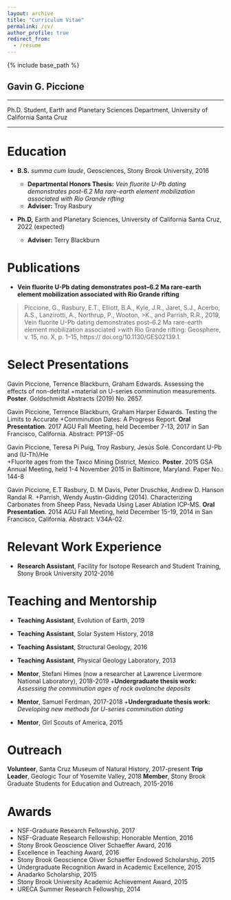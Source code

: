 ```yaml
---
layout: archive
title: "Curriculum Vitae"
permalink: /cv/
author_profile: true
redirect_from:
  - /resume
---
```


{% include base_path %}

## Gavin G. Piccione
-----
Ph.D. Student, Earth and Planetary Sciences Department, University of California Santa Cruz

-----

Education
======
* __B.S.__ <i>summa cum laude</i>, Geosciences, Stony Brook University, 2016 
  + __Departmental Honors Thesis:__ <i>Vein fluorite U-Pb dating demonstrates post-6.2 Ma rare-earth element mobilization associated with Rio Grande rifting</i>
  + __Adviser:__ Troy Rasbury

* __Ph.D,__ Earth and Planetary Sciences, University of California Santa Cruz, 2022 (expected)
  + __Adviser:__ Terry Blackburn

Publications
======
* __Vein fluorite U-Pb dating demonstrates post–6.2 Ma rare-earth element mobilization associated with Rio Grande rifting__
>Piccione, G., Rasbury, E.T., Elliott, B.A., Kyle, J.R., Jaret, S.J., Acerbo, A.S., Lanzirotti, A., Northrup, P., Wooton,   >K., and Parrish, R.R., 2019, Vein fluorite U-Pb dating demonstrates post–6.2 Ma rare-earth element mobilization associated >with Rio Grande rifting: Geosphere, v. 15, no. X, p. 1–15, https:// doi.org/10.1130/GES02139.1.

Select Presentations
======
Gavin Piccione, Terrence Blackburn, Graham Edwards. Assessing the effects of non-detrital 
	+material on U-series comminution measurements. __Poster__. Goldschmidt Abstracts (2019) No. 2657. 

Gavin Piccione, Terrence Blackburn, Graham Harper Edwards. Testing the Limits to Accurate 
	+Comminution Dates: A Progress Report. __Oral Presentation__. 2017 AGU Fall Meeting, held December 7-13, 2017 in San           Francisco, California. Abstract: PP13F-05

Gavin Piccione, Teresa Pi Puig, Troy Rasbury, Jesús Solé. Concordant U-Pb and (U-Th)/He 	
	+Fluorite ages from the Taxco Mining District, Mexico. __Poster__. 2015 GSA Annual Meeting, held 1-4 November 2015 in          Baltimore, Maryland. Paper No.: 144-8

Gavin Piccione, E.T Rasbury, D. M Davis, Peter Druschke, Andrew D. Hanson Randal R. 
	+Parrish, Wendy Austin-Gidding (2014). Characterizing Carbonates from Sheep Pass, Nevada Using Laser Ablation ICP-MS. 	     __Oral   Presentation__. 2014 AGU Fall Meeting, held December 15-19, 2014 in San Francisco, California. Abstract: V34A-02. 

Relevant Work Experience
======
* __Research Assistant__, Facility for Isotope Research and Student Training, Stony Brook University 2012-2016

Teaching and Mentorship
======
* __Teaching Assistant__, Evolution of Earth, 2019
* __Teaching Assistant__, Solar System History, 2018
* __Teaching Assistant__, Structural Geology, 2016
* __Teaching Assistant__, Physical Geology Laboratory, 2013

* __Mentor__, Stefani Himes (now a researcher at Lawrence Livermore National Laboratory), 2018-2019
    +__Undergraduate thesis work:__ <i>Assessing the comminution ages of rock avalanche deposits</i>
* __Mentor__, Samuel Ferdman, 2017-2018
    +__Undergraduate thesis work:__ <i>Developing new methods for U-series comminution dating</i>  
* __Mentor__, Girl Scouts of America, 2015

Outreach
======
__Volunteer__, Santa Cruz Museum of Natural History, 2017-present
__Trip Leader__, Geologic Tour of Yosemite Valley, 2018
__Member__, Stony Brook Graduate Students for Education and Outreach, 2015-2016

Awards
======
* NSF-Graduate Research Fellowship, 2017
* NSF-Graduate Research Fellowship: Honorable Mention, 2016
* Stony Brook Geoscience Oliver Schaeffer Award, 2016
* Excellence in Teaching Award, 2016
* Stony Brook Geoscience Oliver Schaeffer Endowed Scholarship, 2015
* Undergraduate Recognition Award in Academic Excellence, 2015
* Anadarko Scholarship, 2015
* Stony Brook University Academic Achievement Award, 2015
* URECA Summer Research Fellowship, 2014

